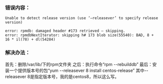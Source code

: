 ### 错误内容：
``` 
Unable to detect release version (use ‘–releasever’ to specify release version)

error: rpmdb: damaged header #173 retrieved — skipping.
error: rpmdbNextIterator: skipping h# 173 blob size(55540): BAD, 8 + 16 * il(78) + dl(54284)
```

### 解决办法：
首先：删除/var/lib/下的rpm文件夹
之后：执行命令“rpm --rebuilddb”
最后：安装一个提供版本号的包“yum --releasever 8 install centos-release”
其中--releasever 8是指定版本号，我的是centos8，所以这么写。